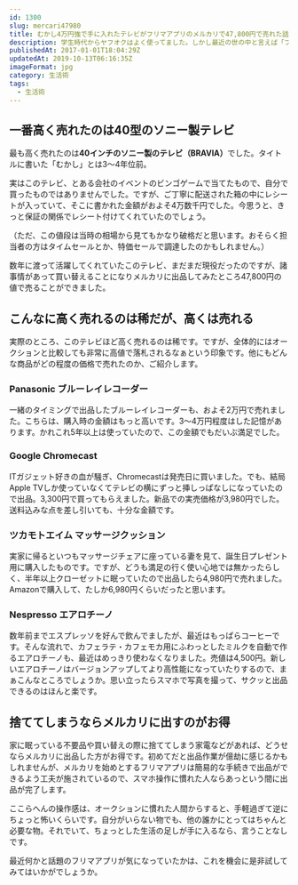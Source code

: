 ```yaml
---
id: 1300
slug: mercari47980
title: むかし4万円強で手に入れたテレビがフリマアプリのメルカリで47,800円で売れた話
description: 学生時代からヤフオクはよく使ってました。しかし最近の世の中と言えば「フリマアプリ」で一色。その流行りに乗ってっみたら、買い替え対象や不要となった生活家電が、ここまで高く売れるとは。正直、驚きました。
publishedAt: 2017-01-01T18:04:29Z
updatedAt: 2019-10-13T06:16:35Z
imageFormat: jpg
category: 生活術
tags:
  - 生活術
---
```


## 一番高く売れたのは40型のソニー製テレビ

最も高く売れたのは<strong>40インチのソニー製のテレビ（BRAVIA）</strong>でした。タイトルに書いた「むかし」とは3〜4年位前。

実はこのテレビ、とある会社のイベントのビンゴゲームで当てたもので、自分で買ったものではありませんでした。ですが、ご丁寧に配送された箱の中にレシートが入っていて、そこに書かれた金額がおよそ4万数千円でした。今思うと、きっと保証の関係でレシート付けてくれていたのでしょう。

（ただ、この値段は当時の相場から見てもかなり破格だと思います。おそらく担当者の方はタイムセールとか、特価セールで調達したのかもしれません。）

<CaptureImage article-id="1300" img-file-name="mercari-stv.png" caption="SONY BRAVIA 40型"></CaptureImage>


数年に渡って活躍してくれていたこのテレビ、まだまだ現役だったのですが、諸事情があって買い替えることになりメルカリに出品してみたところ47,800円の値で売ることができました。

## こんなに高く売れるのは稀だが、高くは売れる

実際のところ、このテレビほど高く売れるのは稀です。ですが、全体的にはオークションと比較しても非常に高値で落札されるなぁという印象です。他にもどんな商品がどの程度の価格で売れたのか、ご紹介します。

### Panasonic ブルーレイレコーダー

<CaptureImage article-id="1300" img-file-name="mercari-br.png" caption="Panasonic ブルーレイレコーダー"></CaptureImage>

一緒のタイミングで出品したブルーレイレコーダーも、およそ2万円で売れました。こちらは、購入時の金額はもっと高いです。3〜4万円程度はした記憶があります。かれこれ5年以上は使っていたので、この金額でもだいぶ満足でした。

### Google Chromecast

<CaptureImage article-id="1300" img-file-name="mercari-cc.png" caption="Google Chromecast"></CaptureImage>

ITガジェット好きの血が騒ぎ、Chromecastは発売日に買いました。でも、結局Apple TVしか使っていなくてテレビの横にずっと挿しっぱなしになっていたので出品。3,300円で買ってもらえました。新品での実売価格が3,980円でした。送料込みな点を差し引いても、十分な金額です。

### ツカモトエイム マッサージクッション

<CaptureImage article-id="1300" img-file-name="mercari-msg.png" caption="ツカモトエイム マッサージクッション"></CaptureImage>

実家に帰るといつもマッサージチェアに座っている妻を見て、誕生日プレゼント用に購入したものです。ですが、どうも満足の行く使い心地では無かったらしく、半年以上クローゼットに眠っていたので出品したら4,980円で売れました。Amazonで購入して、たしか6,980円くらいだったと思います。

### Nespresso エアロチーノ

<CaptureImage article-id="1300" img-file-name="mercari-acn.png" caption="Nespresso エアロチーノ"></CaptureImage>

数年前までエスプレッソを好んで飲んでましたが、最近はもっぱらコーヒーです。そんな流れで、カフェラテ・カフェモカ用にふわっとしたミルクを自動で作るエアロチーノも、最近はめっきり使わなくなりました。売値は4,500円。新しいエアロチーノはバージョンアップしてより高性能になっていたりするので、まぁこんなところでしょうか。思い立ったらスマホで写真を撮って、サクッと出品できるのはほんと楽です。

## 捨ててしまうならメルカリに出すのがお得

家に眠っている不要品や買い替えの際に捨ててしまう家電などがあれば、どうせならメルカリに出品した方がお得です。初めてだと出品作業が億劫に感じるかもしれませんが、メルカリを始めとするフリマアプリは簡易的な手続きで出品ができるよう工夫が施されているので、スマホ操作に慣れた人ならあっという間に出品が完了します。

ここらへんの操作感は、オークションに慣れた人間からすると、手軽過ぎて逆にちょっと怖いくらいです。自分がいらない物でも、他の誰かにとってはちゃんと必要な物。それでいて、ちょっとした生活の足しが手に入るなら、言うことなしです。

最近何かと話題のフリマアプリが気になっていたかは、これを機会に是非試してみてはいかがでしょうか。
